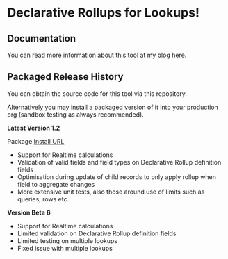 Declarative Rollups for Lookups!
================================

Documentation
-------------

You can read more information about this tool at my blog [here](http://andyinthecloud.com/2013/07/07/new-tool-declarative-rollup-summaries-for-lookups).

Packaged Release History
------------------------

You can obtain the source code for this tool via this repository.

Alternatively you may install a packaged version of it into your production org (sandbox testing as always recommended).

**Latest Version 1.2**

Package [Install URL](https://login.salesforce.com/packaging/installPackage.apexp?p0=04tb0000000Q7ms)

- Support for Realtime calculations
- Validation of valid fields and field types on Declarative Rollup definition fields
- Optimisation during update of child records to only apply rollup when field to aggregate changes
- More extensive unit tests, also those around use of limits such as queries, rows etc.

**Version Beta 6**

- Support for Realtime calculations
- Limited validation on Declarative Rollup definition fields
- Limited testing on multiple lookups
- Fixed issue with multiple lookups
